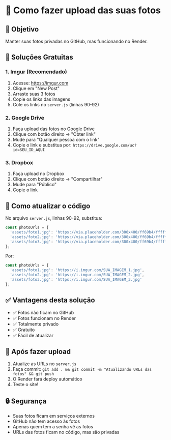 # 📸 Como fazer upload das suas fotos

## 🎯 Objetivo
Manter suas fotos privadas no GitHub, mas funcionando no Render.

## 🔧 Soluções Gratuitas

### 1. **Imgur (Recomendado)**
1. Acesse: https://imgur.com
2. Clique em "New Post"
3. Arraste suas 3 fotos
4. Copie os links das imagens
5. Cole os links no `server.js` (linhas 90-92)

### 2. **Google Drive**
1. Faça upload das fotos no Google Drive
2. Clique com botão direito → "Obter link"
3. Mude para "Qualquer pessoa com o link"
4. Copie o link e substitua por: `https://drive.google.com/uc?id=SEU_ID_AQUI`

### 3. **Dropbox**
1. Faça upload no Dropbox
2. Clique com botão direito → "Compartilhar"
3. Mude para "Público"
4. Copie o link

## 🔄 Como atualizar o código

No arquivo `server.js`, linhas 90-92, substitua:

```javascript
const photoUrls = {
  'assets/foto1.jpg': 'https://via.placeholder.com/300x400/ff69b4/ffffff?text=Sua+Foto+1',
  'assets/foto2.jpg': 'https://via.placeholder.com/300x400/ff69b4/ffffff?text=Sua+Foto+2', 
  'assets/foto3.jpg': 'https://via.placeholder.com/300x400/ff69b4/ffffff?text=Sua+Foto+3'
};
```

Por:

```javascript
const photoUrls = {
  'assets/foto1.jpg': 'https://i.imgur.com/SUA_IMAGEM_1.jpg',
  'assets/foto2.jpg': 'https://i.imgur.com/SUA_IMAGEM_2.jpg', 
  'assets/foto3.jpg': 'https://i.imgur.com/SUA_IMAGEM_3.jpg'
};
```

## ✅ Vantagens desta solução

- ✅ Fotos não ficam no GitHub
- ✅ Fotos funcionam no Render
- ✅ Totalmente privado
- ✅ Gratuito
- ✅ Fácil de atualizar

## 🚀 Após fazer upload

1. Atualize as URLs no `server.js`
2. Faça commit: `git add . && git commit -m "Atualizando URLs das fotos" && git push`
3. O Render fará deploy automático
4. Teste o site!

## 🔒 Segurança

- Suas fotos ficam em serviços externos
- GitHub não tem acesso às fotos
- Apenas quem tem a senha vê as fotos
- URLs das fotos ficam no código, mas são privadas
